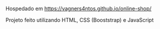 Hospedado em https://vagners4ntos.github.io/online-shop/

Projeto feito utilizando HTML, CSS (Booststrap) e JavaScript
